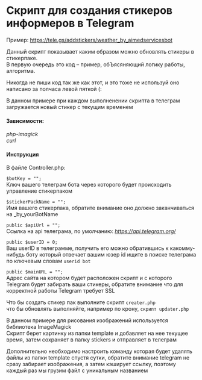 # Скрипт для создания стикеров информеров в Telegram

Пример: https://tele.gs/addstickers/weather_by_aimedservicesbot

Данный скрипт показывает каким образом можно обновлять стикеры в стикерпаке.  
В первую очередь это код – пример, обЪясяняющий логику работы, алгоритма. 

Никогда не пиши код так же как этот, и это тоже не используй оно написано за полчаса левой пяткой (:

В данном примере при каждом выполненении скрипта в телеграм загружается новый стикер с текущим временем

#### Зависимости:
*php-imagick*  
*curl*

#### Инструкция

В файле Controller.php:

`$botKey = ""; `  
Ключ вашего телеграм бота через которого будет происходить управление стикерпаком  

`$stickerPackName = ""; `  
Имя вашего стикерпака, обратите внимание оно должно заканчиваться на _by_yourBotName    

`public $apiUrl = "";`  
Ссылка на api телеграма, по умолчанию: _https://api.telegram.org/_  

  
`public $userID = 0;`     
Ваш userID в телеграмме, получить его можно обратившись к какомму-нибудь боту который отвечает вашим юзер id ищите в поиске телеграма по ключевым словам `userid bot
`

`public $mainURL = "";`   
Адрес сайта на котором будет расположен скрипт и с которого Telegram будет забирать ваши стикеры, обратите внимание что для корректной работы Telegram требует SSL 


Что бы создать стикер пак выполните скрипт `creater.php`  
что бы обновлять выполняйте, например по крону, `скрипт updater.php`

В данном примере для рисования изображений используется библиотека ImageMagick  
Скрипт берет картинку из папки template и добавляет на нее текущее время, затем сохраняет в папку stickers и отправляет в телеграм

Дополнительно необходимо настроить команду которая будет удалять файлы из папки template спустя сутки, обратите внимание telegram не сразу забирает изображения, а затем кэширует ссылку, поэтому каждый раз мы грузим файл с уникальным названием
